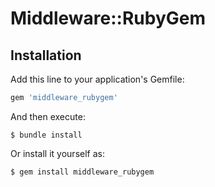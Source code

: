 # Middleware::RubyGem

## Installation

Add this line to your application's Gemfile:

```ruby
gem 'middleware_rubygem'
```

And then execute:

    $ bundle install

Or install it yourself as:

    $ gem install middleware_rubygem
